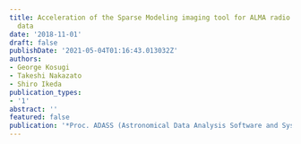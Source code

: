 ```yaml
---
title: Acceleration of the Sparse Modeling imaging tool for ALMA radio interferometric
  data
date: '2018-11-01'
draft: false
publishDate: '2021-05-04T01:16:43.013032Z'
authors:
- George Kosugi
- Takeshi Nakazato
- Shiro Ikeda
publication_types:
- '1'
abstract: ''
featured: false
publication: '*Proc. ADASS (Astronomical Data Analysis Software and Systems) XXVIII*'
---
```

